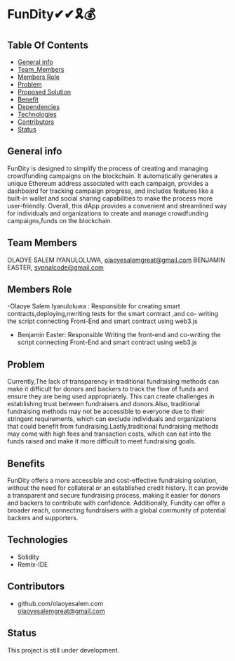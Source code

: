 # FunDity✔✔🎗💰

## **Table Of Contents**


* [General info](#general-info)
* [Team_Members](#Team-Members)
*  [Members Role](#Members-Role)
* [Problem](#Problem)
* [Proposed Solution](#proposed-solution)
* [Benefit](#Benenfit)
* [Dependencies](#Dependencies)
* [Technologies](#technologies)
* [Contributors](#contributors)
* [Status](#status)




## General info

FunDity is designed to simplify the process of creating and managing crowdfunding campaigns on the blockchain. It automatically generates a unique Ethereum address associated with each campaign, provides a dashboard for tracking campaign progress, and includes features like a built-in wallet and social sharing capabilities to make the process more user-friendly. Overall, this dApp provides a convenient and streamlined way for individuals and organizations to create and manage crowdfunding campaigns,funds on the blockchain.

## Team Members
OLAOYE SALEM IYANULOLUWA, olaoyesalemgreat@gmail.com
BENJAMIN EASTER, sypnalcode@gmail.com

## Members Role

-Olaoye Salem Iyanuloluwa : Responsible for creating smart contracts,deploying,nwriting tests for the smart contract ,and co- writing the script connecting Front-End and smart contract  using web3.js
- Benjamin Easter: Responsible Writing the front-end and co-writing the script connecting Front-End and smart contract  using web3.js

## Problem
Currently,The lack of transparency in traditional fundraising methods can make it difficult for donors and backers to track the flow of funds and ensure they are being used appropriately. This can create challenges in establishing trust between fundraisers and donors.Also, traditional fundraising methods may not be accessible to everyone due to their stringent requirements, which can exclude individuals and organizations that could benefit from fundraising.Lastly,traditional fundraising methods may come with high fees and transaction costs, which can eat into the funds raised and make it more difficult to meet fundraising goals.

## Benefits
FunDity offers a more accessible and cost-effective fundraising solution, without the need for collateral or an established credit history. It can provide a transparent and secure fundraising process, making it easier for donors and backers to contribute with confidence. Additionally, Fundity can offer a broader reach, connecting fundraisers with a global community of potential backers and supporters.

## Technologies
* Solidity
* Remix-IDE



## Contributors

* github.com/olaoyesalem.com
<br>  olaoyesalemgreat@gmail.com



## Status
This project is still under development.





